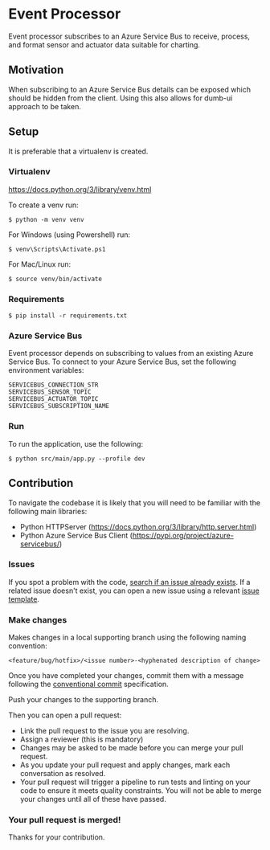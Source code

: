 # Event Processor
Event processor subscribes to an Azure Service Bus to receive, process, and format sensor and actuator data suitable for charting. 

## Motivation
When subscribing to an Azure Service Bus details can be exposed which should be hidden from the client. Using this also allows for dumb-ui approach to be taken.

## Setup
It is preferable that a virtualenv is created. 

### Virtualenv
https://docs.python.org/3/library/venv.html

To create a venv run:
```
$ python -m venv venv
```

For Windows (using Powershell) run:
```
$ venv\Scripts\Activate.ps1
```

For Mac/Linux run:
```
$ source venv/bin/activate
```

### Requirements
```
$ pip install -r requirements.txt
```

### Azure Service Bus
Event processor depends on subscribing to values from an existing Azure Service Bus. To connect to your Azure Service Bus, set the following environment variables:
```
SERVICEBUS_CONNECTION_STR
SERVICEBUS_SENSOR_TOPIC
SERVICEBUS_ACTUATOR_TOPIC
SERVICEBUS_SUBSCRIPTION_NAME
```

### Run
To run the application, use the following:
```
$ python src/main/app.py --profile dev
```

## Contribution
To navigate the codebase it is likely that you will need to be familiar with the following main libraries:
- Python HTTPServer (https://docs.python.org/3/library/http.server.html)
- Python Azure Service Bus Client (https://pypi.org/project/azure-servicebus/)

### Issues
If you spot a problem with the code, [search if an issue already exists](https://docs.github.com/en/search-github/searching-on-github/searching-issues-and-pull-requests#search-by-the-title-body-or-comments). If a related issue doesn't exist, you can open a new issue using a relevant [issue template](https://docs.github.com/en/search-github/searching-on-github/searching-issues-and-pull-requests#search-by-the-title-body-or-comments).

### Make changes
Makes changes in a local supporting branch using the following naming convention:
```
<feature/bug/hotfix>/<issue number>-<hyphenated description of change>
```

Once you have completed your changes, commit them with a message following the [conventional commit](https://www.conventionalcommits.org/en/v1.0.0/) specification.

Push your changes to the supporting branch.

Then you can open a pull request:
- Link the pull request to the issue you are resolving.
- Assign a reviewer (this is mandatory)
- Changes may be asked to be made before you can merge your pull request.
- As you update your pull request and apply changes, mark each conversation as resolved.
- Your pull request will trigger a pipeline to run tests and linting on your code to ensure it meets quality constraints. You will not be able to merge your changes until all of these have passed.

### Your pull request is merged!
Thanks for your contribution.
